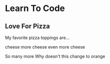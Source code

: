 # Learn To Code
## Love For Pizza

My favorite pizza toppings are...

cheese
more cheese
even more cheese

So many more
Why doesn't this change to orange

